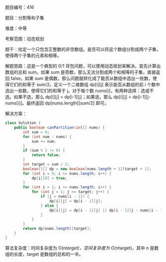 题目编号：416

题目：分割等和子集

难度：中等

考察范围：动态规划

题干：给定一个只包含正整数的非空数组。是否可以将这个数组分割成两个子集，使得两个子集的元素和相等。

解题思路：这是一个典型的 0/1 背包问题，可以使用动态规划来解决。首先计算出数组的总和 sum，如果 sum 是奇数，那么无法分割成两个和相等的子集，直接返回 false。如果 sum 是偶数，那么问题就转化成了能否从数组中选出一些数，使得它们的和等于 sum/2。定义一个二维数组 dp[i][j] 表示能否从数组的前 i 个数中选出一些数，使得它们的和等于 j。对于每个数 nums[i]，有两种选择：选或不选。如果不选，那么 dp[i][j] = dp[i-1][j]；如果选，那么 dp[i][j] = dp[i-1][j-nums[i]]。最终返回 dp[nums.length][sum/2] 即可。

解决方案：

```java
class Solution {
    public boolean canPartition(int[] nums) {
        int sum = 0;
        for (int num : nums) {
            sum += num;
        }
        if (sum % 2 != 0) {
            return false;
        }
        int target = sum / 2;
        boolean[][] dp = new boolean[nums.length + 1][target + 1];
        for (int i = 0; i <= nums.length; i++) {
            dp[i][0] = true;
        }
        for (int i = 1; i <= nums.length; i++) {
            for (int j = 1; j <= target; j++) {
                if (j < nums[i - 1]) {
                    dp[i][j] = dp[i - 1][j];
                } else {
                    dp[i][j] = dp[i - 1][j] || dp[i - 1][j - nums[i - 1]];
                }
            }
        }
        return dp[nums.length][target];
    }
}
```

算法复杂度：时间复杂度为 O(n*target)，空间复杂度为 O(n*target)，其中 n 是数组的长度，target 是数组的总和的一半。